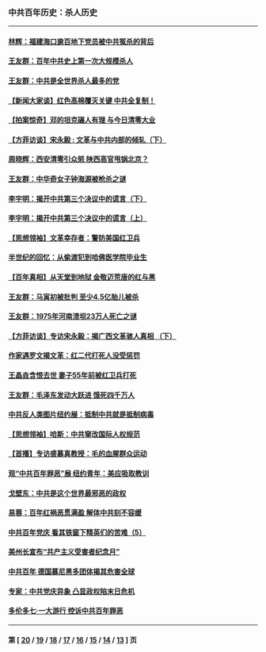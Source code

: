 ### 中共百年历史：杀人历史
---
#### [林辉：福建海口逾百地下党员被中共冤杀的背后](../../pages/nf1176106/n13878946.md?12240430) 
#### [王友群：百年中共史上第一次大规模杀人](../../pages/nf1176106/n13863785.md?12240430) 
#### [王友群：中共是全世界杀人最多的党](../../pages/nf1176106/n13860689.md?12240430) 
#### [【新闻大家谈】红色高棉覆灭关键 中共全复制！](../../pages/nf1176106/n13850222.md?12240430) 
#### [【拍案惊奇】邓的坦克碾人有理 与今日清零大业](../../pages/nf1176106/n13729574.md?12240430) 
#### [【方菲访谈】宋永毅 : 文革与中共内部的倾轧（下）](../../pages/nf1176106/n13486836.md?12240430) 
#### [周晓辉：西安清零引众怒 陕西高官甩锅北京？](../../pages/nf1176106/n13484627.md?12240430) 
#### [王友群：中华奇女子钟海源被枪杀之谜](../../pages/nf1176106/n13430555.md?12240430) 
#### [李宇明：揭开中共第三个决议中的谎言（下）](../../pages/nf1176106/n13389389.md?12240430) 
#### [李宇明：揭开中共第三个决议中的谎言（上）](../../pages/nf1176106/n13388697.md?12240430) 
#### [【思想领袖】文革幸存者：警防美国红卫兵](../../pages/nf1176106/n13339289.md?12240430) 
#### [半世纪的回忆：从偷渡犯到哈佛医学院毕业生](../../pages/nf1176106/n13345328.md?12240430) 
#### [【百年真相】从天堂到地狱 金敬迈荒唐的红与黑](../../pages/nf1176106/n13336995.md?12240430) 
#### [王友群：马寅初被批判 至少4.5亿胎儿被杀](../../pages/nf1176106/n13260313.md?12240430) 
#### [王友群：1975年河南溃坝23万人死亡之谜](../../pages/nf1176106/n13231576.md?12240430) 
#### [【方菲访谈】专访宋永毅：揭广西文革骇人真相 （下）](../../pages/nf1176106/n13209074.md?12240430) 
#### [作家遇罗文揭文革：红二代打死人没受惩罚](../../pages/nf1176106/n13205254.md?12240430) 
#### [王晶垚含恨去世 妻子55年前被红卫兵打死](../../pages/nf1176106/n13203590.md?12240430) 
#### [王友群：毛泽东发动大跃进 饿死四千万人](../../pages/nf1176106/n13177158.md?12240430) 
#### [中共反人类图片纽约展：抵制中共就是抵制病毒](../../pages/nf1176106/n13115371.md?12240430) 
#### [【思想领袖】哈斯：中共窜改国际人权规范](../../pages/nf1176106/n13053647.md?12240430) 
#### [【首播】专访盛慕真教授：毛的血腥群众运动](../../pages/nf1176106/n13091782.md?12240430) 
#### [观“中共百年罪恶”展 纽约青年：美应吸取教训](../../pages/nf1176106/n13085246.md?12240430) 
#### [戈壁东：中共是这个世界最邪恶的政权](../../pages/nf1176106/n13085641.md?12240430) 
#### [易蓉：百年红祸恶贯满盈 解体中共刻不容缓](../../pages/nf1176106/n13084455.md?12240430) 
#### [中共百年党庆 看其铁窗下精英们的苦难（5）](../../pages/nf1176106/n13076766.md?12240430) 
#### [美州长宣布“共产主义受害者纪念月”](../../pages/nf1176106/n13074024.md?12240430) 
#### [中共百年 德国慕尼黑多团体揭其危害全球](../../pages/nf1176106/n13068873.md?12240430) 
#### [专家：中共党庆异象 凸显政权陷末日危机](../../pages/nf1176106/n13067084.md?12240430) 
#### [多伦多七·一大游行 控诉中共百年罪恶](../../pages/nf1176106/n13062043.md?12240430) 

---
#### 第 [ [20](./20.md?12240430) / [19](./19.md?12240430) / [18](./18.md?12240430) / [17](./17.md?12240430) / [16](./16.md?12240430) / [15](./15.md?12240430) / [14](./14.md?12240430) / [13](./13.md?12240430) ] 页
